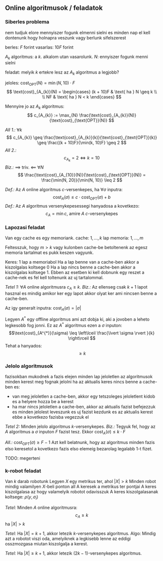 ## Online algoritmusok / feladatok
### Siberles problema
nem tudjuk elore mennyiszer fogunk elmenni sielni es minden nap el kell dontenunk hogy holnapra veszunk vagy berlunk sifelszerest

berles: $F$ forint
vasarlas: $10F$ forint

$A_{k}$ algoritmus: a $k$. alkalom utan vasarolunk.
$N$: ennyiszer fogunk menni sielni

feladat: melyik $k$ ertekre lesz az $A_{k}$ algoritmus a legjobb?

jeloles:
$\text{cost}_{\text{OPT}}(N) = \min(N, 10) \cdot F$
$$
\text{cost}_{A_{k}}(N) = \begin{cases}
(k + 10)F & \text{ ha } N \geq k \\ \\
NF & \text{ ha } N < k
\end{cases}
$$

Mennyire jo az $A_{k}$ algoritmus:
$$
c_{A_{k}} := \max_{N} \frac{\text{cost}_{A_{k}}(N)}{\text{cost}_{\text{OPT}}(N)}
$$

*All 1.:* $\forall k$ 
$$
c_{A_{k}} \geq \frac{\text{cost}_{A_{k}}(k)}{\text{cost}_{\text{OPT}}(k)} \geq \frac{(k + 10)F}{\min(k, 10)F} \geq 2
$$
*All 2.:*
$$
c_{A_{k}} = 2 \iff k = 10
$$
*Biz.:*
$\implies$ triv.
$\impliedby$ $\forall N$
$$
\frac{\text{cost}_{A_{10}}(N)}{\text{cost}_{\text{OPT}}(N)} = \frac{\min(N, 20)}{\min(N, 10)} \leq 2
$$

*Def.:* Az $A$ online algoritmus $c$-versenkepes, ha $\forall \sigma$ inputra:
$$
\text{cost}_{A}(\sigma) \leq c \cdot \text{cost}_{\text{OPT}}(\sigma) + b
$$
*Def.:* Az $A$ algoritmus versenykepesessegi hanyadosa a kovetkezo:
$$
c_{A} = \min c \text{, amire } A \; c\text{-versenykepes}
$$

### Lapozasi feladat
Van egy cache es egy memoriank.
cache: $1, \dots, k$ lap
memoria: $1, \dots, m$

Feltesszuk, hogy $m > k$ vagy kulonben cache-be betoltenenk az egesz memoria tartalmat es pukk keszen vagyunk.

Keres: $1$ lap a memoriabol
Ha a lap benne van a cache-ben akkor a kiszolgalas koltsege $0$
Ha a lap nincs benne a cache-ben akkor a kiszolgalas koltsege $1$. Ebben az esetben ki kell dobnunk egy reszet a cache-nek es fel kell toltenunk az uj tartalommal.

*Tetel 1:* $\forall A$ online algoritmusra $c_{A} \geq k$.
*Biz.:*
Az ellenseg csak $k+1$ lapot hasznal es mindig amikor ker egy lapot akkor olyat ker ami nincsen benne a cache-ben.

Az igy generalt inputra: $\text{cost}_{A}(\sigma) = \lvert \sigma \rvert$

Legyen $A^{*}$ egy offline algoritmus ami azt dobja ki, aki a jovoben a leheto legkesobb fog jonni.
Ez az $A^{*}$ algoritmus ezen a $\sigma$ inputon:
$$\text{cost}_{A^{*}}(\sigma) \leq \left\lceil  \frac{\lvert \sigma \rvert }{k}  \right\rceil $$
Tehat a hanyados:
$$
\geq k
$$


### Jelolo algoritmusok
fazisokban mukodnek
a fazis elejen minden lap jeloletlen
az algoritmusok minden kerest meg fognak jelolni
ha az aktualis keres nincs benne a cache-ben es:
- van meg jeloletlen a cache-ben, akkor egy tetszoleges jeloletlent kidob es a helyere hozza be a kerest
- ha mar nincs jeloletlen a cache-ben, akkor az aktualis fazist befejezzuk es minden jelolest leveszunk es uj fazist kezdunk es az aktualis kerest ebbe a kovetkezo fazisba vegezzuk el

*Tetel 2:* Minden jelolo algoritmus $k$-versenykepes.
*Biz.:*
Tegyuk fel, hogy az $A$ algoritmus a $\sigma$ inputon $F$ fazist tesz.
Ekkor $\text{cost}_{A}(\sigma) \leq k \cdot F$

*All.:* $\text{cost}_{\text{OPT}}(\sigma) \geq F - 1$
Azt kell belatnunk, hogy az algoritmus minden fazis elso keresetol a kovetkezo fazis elso elemeig bezarolag legalabb $1$-t fizet.

TODO: megerteni


### k-robot feladat
Van $k$ darab robotunk
Legyen $X$ egy metrikus ter, ahol $\lvert X \rvert > k$
Minden robot mindig valamilyen $X$-beli ponton all
A keresek a metrikus ter pontjai
A keres kiszolgalasa az hogy valamelyik robotot odavisszuk
A keres kiszolgalasanak koltsege: $\rho(y, \sigma_{i})$

*Tetel:* Minden $A$ online algoritmusra:
$$
c_{A} \geq k
$$
ha $\lvert X \rvert > k$

*Tetel:* Ha $\lvert X \rvert = k + 1$, akkor letezik $k$-versenykepes algoritmus.
Algo: Mindig azt a robotot viszi oda, amelyiknek a legkisebb lenne az eddigi osszmozgasa miutan kiszolgalja a kerest.

*Tetel:* Ha $\lvert X \rvert \geq k + 1$, akkor letezik $(2k - 1)$-versenykepes algoritmus.









